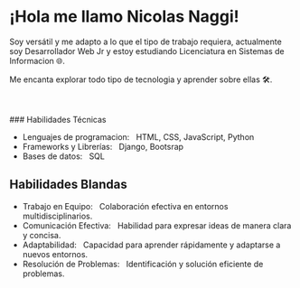 <h1>¡Hola me llamo Nicolas Naggi! </h1>  
<p>Soy versátil y me adapto a lo que el tipo de trabajo requiera, actualmente soy Desarrollador Web Jr y estoy estudiando Licenciatura en Sistemas de Informacion 🌐.</p>
<p>Me encanta explorar todo tipo de tecnologia y aprender sobre ellas 🛠️.</p>
<br/>
<br/>
### Habilidades Técnicas

- Lenguajes de programacion: &nbsp;  HTML, CSS, JavaScript, Python
- Frameworks y Librerías: &nbsp; Django, Bootsrap
- Bases de datos: &nbsp; SQL 

## Habilidades Blandas

- Trabajo en Equipo: &nbsp; Colaboración efectiva en entornos multidisciplinarios.
- Comunicación Efectiva: &nbsp; Habilidad para expresar ideas de manera clara y concisa.
- Adaptabilidad: &nbsp; Capacidad para aprender rápidamente y adaptarse a nuevos entornos.
- Resolución de Problemas: &nbsp; Identificación y solución eficiente de problemas.